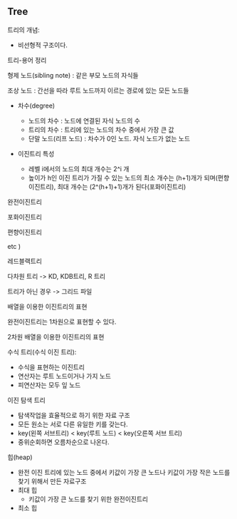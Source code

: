 ## Tree

트리의 개념:

- 비선형적 구조이다.



트리-용어 정리

형제 노드(sibling note) : 같은 부모 노드의 자식들

조상 노드 : 간선을 따라 루트 노드까지 이르는 경로에 있는 모든 노드들







- 차수(degree)
  - 노드의 차수 : 노드에 연결된 자식 노드의 수
  - 트리의 차수 : 트리에 있는 노드의 차수 중에서 가장 큰 값
  -  단말 노드(리프 노드) : 차수가 0인 노드. 자식 노드가 없는 노드

- 이진트리 특성
  - 레벨 i에서의 노드의 최대 개수는 2^i 개
  - 높이가 h인 이진 트리가 가질 수 있는 노드의 최소 개수는 (h+1)개가 되며(편향이진트리), 최대 개수는 (2^(h+1)+1)개가 된다(포화이진트리)



완전이진트리

포화이진트리

편향이진트리





etc )

레드블랙트리

다차원 트리 -> KD, KDB트리, R 트리

트리가 아닌 경우 -> 그리드 파일







배열을 이용한 이진트리의 표현

완전이진트리는 1차원으로 표현할 수 있다.



2차원 배열을 이용한 이진트리의 표현





수식 트리(수식 이진 트리): 

- 수식을 표현하는 이진트리
- 연산자는 루트 노드이거나 가지 노드
- 피연산자는 모두 잎 노드





이진 탐색 트리

- 탐색작업을 효율적으로 하기 위한 자료 구조
- 모든 원소는 서로 다른 유일한 키를 갖는다.
- key(왼쪽 서브트리) < key(루트 노드) < key(오른쪽 서브 트리)
- 중위순회하면 오름차순으로 나온다.





힙(heap)

- 완전 이진 트리에 있는 노드 중에서 키값이 가장 큰 노드나 키값이 가장 작은 노드를 찾기 위해서 만든 자료구조
- 최대 힙
  - 키값이 가장 큰 노드를 찾기 위한 완전이진트리
- 최소 힙







